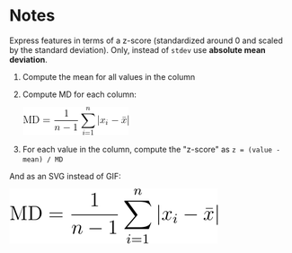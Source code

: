 # Notes

Express features in terms of a z-score (standardized around 0 and scaled by
the standard deviation). Only, instead of `stdev` use **absolute mean
deviation**.

1. Compute the mean for all values in the column
2. Compute MD for each column: 
	
	![Formula for absolute mean deviation](img/absolute_mean_deviation.gif)

3. For each value in the column, compute the "z-score" as 
`z = (value - mean) / MD`

And as an SVG instead of GIF:

![Formula for absolute mean deviation](img/absolute_mean_deviation.svg)


